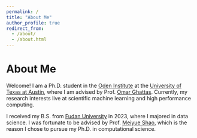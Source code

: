 ```yaml
---
permalink: /
title: "About Me"
author_profile: true
redirect_from: 
  - /about/
  - /about.html
---
```


# About Me

Welcome! I am a Ph.D. student in the [Oden Institute](https://www.oden.utexas.edu) at the [University of Texas at Austin](https://www.utexas.edu),
where I am advised by Prof. [Omar Ghattas](https://oden.utexas.edu/people/directory/Omar-Ghattas/).
Currently, my research interests live at scientific machine learning and high performance computing.

I received my B.S. from [Fudan University](https://www.fudan.edu.cn/) in 2023, where I majored in data science.
I was fortunate to be advised by Prof. [Meiyue Shao](https://scholar.google.com/citations?user=yk0MnRQAAAAJ&hl=en),
which is the reason I chose to pursue my Ph.D. in computational science.
